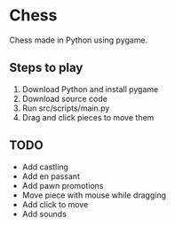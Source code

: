 # Chess
Chess made in Python using pygame.

## Steps to play
1. Download Python and install pygame
2. Download source code
3. Run src/scripts/main.py
4. Drag and click pieces to move them

## TODO
- Add castling
- Add en passant
- Add pawn promotions
- Move piece with mouse while dragging
- Add click to move
- Add sounds
